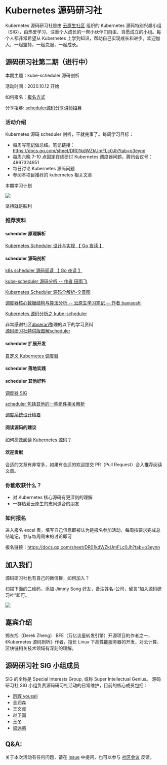 # Kubernetes 源码研习社

Kubernetes 源码研习社是由 [云原生社区](https://cloudnative.to) 组织的 Kubernetes 源码特别兴趣小组（SIG），由热爱学习、注重个人成长的一帮小伙伴们自由、自愿成立的小组。每个人都非常希望从 Kubernetes 上学到知识，帮助自己实现成长和进步。欢迎加入，一起坚持，一起克服，一起成长。

## 源码研习社第二期（进行中）

本期主题：kube-scheduler 源码剖析

活动时间：2020.10.12 开始

如何报名：[报名方式](###如何报名)

分享招募: [scheduler源码分享讲师招募](https://github.com/cloudnativeto/sig-k8s-source-code/blob/master/action/Kubernetes%E6%BA%90%E7%A0%81%E7%A0%94%E4%B9%A0%E7%A4%BE%E4%BA%8C%E6%9C%9F/schedluer%E6%BA%90%E7%A0%81%E5%88%86%E4%BA%AB%E8%AE%B2%E5%B8%88%E6%8B%9B%E5%8B%9F.md) 

### 活动介绍

Kubernetes 源码 scheduler 剖析，干就完事了。每周学习目标：

- 每周写笔记做总结。笔记链接：https://docs.qq.com/sheet/DR01kdWZkUmFLc0Jh?tab=o3eynn
- 每周六晚 7-10 点固定在线研讨 Kubernetes 调度器问题。腾讯会议号：4967324951
- 每日讨论 Kubernetes 源码问题
- 参阅本项目推荐的 kubernetes 相关文章

本期学习计划

![](doc/images/aim-2.png)

坚持就是胜利

### 推荐资料

#### scheduler 原理解析

[Kubernetes Scheduler 设计与实现 【 Go 夜读 】](https://www.bilibili.com/video/BV1N7411w7M9?from=search&seid=14076379299193875526)

#### scheduler 源码剖析

[k8s scheduler 源码阅读 【 Go 夜读 】](https://www.bilibili.com/video/BV1gb411j7Z3?from=search&seid=17171641331878072459)

[kube-scheduler 源码分析 -- 作者 田雨飞](https://www.bookstack.cn/read/source-code-reading-notes/kubernetes-kube_scheduler_process.md)

[Kubernetes Scheduler 源码全解析-全景图](http://tang.love/2018/07/24/learning-kubernetes-source-code/)

[调度器核心数据结构与算法分析 -- 云原生学习笔记 -- 作者 baxiaoshi](https://www.yuque.com/baxiaoshi/tyado3/yw9deb)

[Kubernetes 源码分析之 kube-scheduler](https://juejin.im/post/6844903796120780814#heading-9)  

非常感谢社区[abserari](https://github.com/abserari)整理的以下的学习资料  
[源码研习社特供版图解scheduler](doc/pdf/Scheduler.pdf)  

#### scheduler 扩展开发

[自定义 Kubernetes 调度器](https://www.qikqiak.com/post/custom-kube-scheduler/)

#### scheduler 落地实践

#### scheduler 其他好料

[调度器 SIG](https://github.com/kubernetes/community/tree/master/sig-scheduling)

[scheduler 包括其他的一些组件相关解析](https://www.bookstack.cn/read/source-code-reading-notes/kubernetes-kube_scheduler_preempt.md)

[调度系统设计精要](https://draveness.me/system-design-scheduler/)


#### 阅读源码的建议

[如何高效阅读 Kubernetes 源码？](action/guide/kubernetes-源码阅读指引.md)

#### 欢迎贡献

合适的文章有非常多，如果有合适的欢迎提交 PR（Pull Request）合入推荐阅读文章。

### 你能收获什么？

- 对 Kubernetes 核心源码有更深刻的理解
- 一群热爱云原生的志同道合的朋友

### 如何报名

进入报名 excel 表，填写自己信息即被认为是报名参加活动，每周按要求完成总结笔记，参与每周周末的讨论即可

报名链接：https://docs.qq.com/sheet/DR01kdWZkUmFLc0Jh?tab=o3eynn

## 加入我们

源码研习社也有自己的微信群，如何加入？

扫描下面的二维码，添加 Jimmy Song 好友，备注姓名-公司，留言“加入源码研习社”即可。

![](doc/images/wechat.jpg)

## 嘉宾介绍

郑东旭（Derek Zheng） BFE（万亿流量转发引擎）开源项目的作者之一，《Kubernetes 源码剖析》作者，擅长 Linux 下高性能服务器的开发，对云计算、区块链相关技术领域有深刻的理解。

## 源码研习社 SIG 小组成员

SIG 的全称是 Special Interests Group, 或称 Super Intellectual Genius。
源码研习社 SIG 小组负责源码研习社活动的日常维护，目前的核心成员包括：

- [厉辉 yousali](https://github.com/Miss-you)
- 金润森
- 王文虎
- 赵卫国
- 王冬
- [梁远鹏](https://github.com/liangyuanpeng)

## Q&A:

关于本次活动有任何问题，请在 [Issue](https://github.com/cloudnativeto/sig-k8s-source-code/issues) 中提问，也可以参与 [社区会议](https://github.com/cloudnativeto/community/blob/master/README.md) 反馈。
